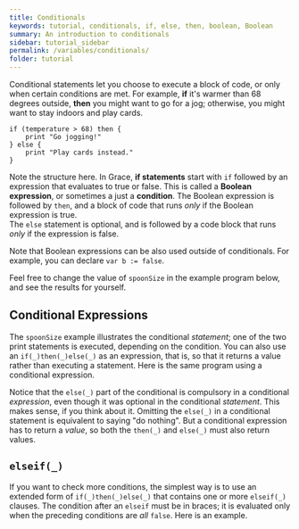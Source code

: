 ```yaml
---
title: Conditionals
keywords: tutorial, conditionals, if, else, then, boolean, Boolean
summary: An introduction to conditionals
sidebar: tutorial_sidebar
permalink: /variables/conditionals/
folder: tutorial
---
```

Conditional statements let you choose to execute a block of code, or
only when certain conditions are met.
For example, **if** it's warmer than 68 degrees outside, **then** you might want to go for a
jog; otherwise, you might want to stay indoors and play cards.  

```
if (temperature > 68) then {
    print "Go jogging!"
} else {
    print "Play cards instead."
}
```

Note the structure here.  In Grace, **if statements** start with `if` followed by
an expression that evaluates to true or false. This is called a **Boolean expression**,
or sometimes a just a **condition**.
The Boolean expression is
followed by `then`, and a block of code that runs _only_ if the Boolean expression is true.  
The `else` statement is optional, and is followed by a code block that runs _only_ if the expression is false.  

Note that Boolean expressions can be also used outside of conditionals. 
For example, you can declare `var b := false`.

Feel free to change the value of `spoonSize` in the example program below, and see
the results for yourself.  

<object id="example-1" data="{{site.editor}}?if" width="100%" height="550px"> </object>

## Conditional Expressions

The `spoonSize` example illustrates the conditional _statement_; one of the two print statements
is executed, depending on the condition.  You can also use an `if(_)then(_)else(_)` as an 
expression, that is, so that it returns a value rather than executing a statement. 
Here is the same program using a conditional expression.

<object id="example-1" data="{{site.editor}}?if-expn" width="100%" height="550px"> </object>

Notice that the `else(_)` part of the conditional is compulsory in a conditional _expression_,
even though it was optional in the conditional _statement_.  This makes sense, if you
think about it.  Omitting the `else(_)` in a conditional statement is equivalent to saying "do nothing".
But a conditional expression has to return a _value_, so both the `then(_)` and `else(_)`
must also return values.

## `elseif(_)`

If you want to check more conditions, the simplest way is to use an extended form of `if(_)then(_)else(_)`
that contains one or more `elseif(_)` clauses.  The condition after an `elseif`
must be in braces; it is evaluated only when the preceding conditions are _all_ `false`.
Here is an example.

<object id="example-1" data="{{site.editor}}?elseif" width="100%" height="550px"> </object>